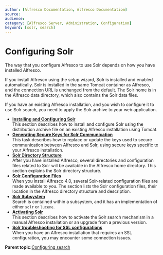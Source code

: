 ```yaml
---
author: [Alfresco Documentation, Alfresco Documentation]
source: 
audience: 
category: [Alfresco Server, Administration, Configuration]
keyword: [solr, search]
---
```


# Configuring Solr

The way that you configure Alfresco to use Solr depends on how you have installed Alfresco.

If you install Alfresco using the setup wizard, Solr is installed and enabled automatically. Solr is installed in the same Tomcat container as Alfresco, and the connection URL is unchanged from the default. The Solr home is in the Alfresco data directory, which also contains the Solr data files.

If you have an existing Alfresco installation, and you wish to configure it to use Solr search, you need to apply the Solr archive to your web application.

-   **[Installing and Configuring Solr](../tasks/solr-install-config.md)**  
This section describes how to install and configure Solr using the distribution archive file on an existing Alfresco installation using Tomcat.
-   **[Generating Secure Keys for Solr Communication](../tasks/generate-keys-solr.md)**  
This task describes how to replace or update the keys used to secure communication between Alfresco and Solr, using secure keys specific to your Alfresco installation.
-   **[Solr Directory Structure](../concepts/solr-directory.md)**  
After you have installed Alfresco, several directories and configuration files related to Solr will be available in the Alfresco home directory. This section explains the Solr directory structure.
-   **[Solr Configuration Files](../concepts/solr-config-files.md)**  
When you install Alfresco 4.0, several Solr-related configuration files are made available to you. The section lists the Solr configuration files, their location in the Alfresco directory structure and description.
-   **[Solr Subsystem](../concepts/solr-subsystem.md)**  
Search is contained within a subsystem, and it has an implementation of either `solr` or `lucene`.
-   **[Activating Solr](../tasks/solr-alfresco-config.md)**  
This section describes how to activate the Solr search mechanism in a manual Alfresco installation or an upgrade from a previous version.
-   **[Solr troubleshooting for SSL configurations](../concepts/solr-troubleshooting.md)**  
When you have an Alfresco installation that requires an SSL configuration, you may encounter some connection issues.

**Parent topic:**[Configuring search](../concepts/solr-home.md)

